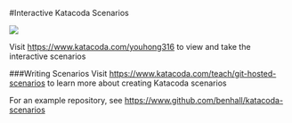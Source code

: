 #Interactive Katacoda Scenarios

[![](http://shields.katacoda.com/katacoda/youhong316/count.svg)](https://www.katacoda.com/youhong316 "Get your profile on Katacoda.com")

Visit https://www.katacoda.com/youhong316 to view and take the interactive scenarios

###Writing Scenarios
Visit https://www.katacoda.com/teach/git-hosted-scenarios to learn more about creating Katacoda scenarios

For an example repository, see https://www.github.com/benhall/katacoda-scenarios
